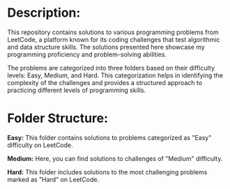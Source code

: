 # Description:
This repository contains solutions to various programming problems from LeetCode, a platform known for its coding challenges that test algorithmic and data structure skills. The solutions presented here showcase my programming proficiency and problem-solving abilities.

The problems are categorized into three folders based on their difficulty levels: Easy, Medium, and Hard. This categorization helps in identifying the complexity of the challenges and provides a structured approach to practicing different levels of programming skills.

# Folder Structure:

**Easy:** This folder contains solutions to problems categorized as "Easy" difficulty on LeetCode.

**Medium:** Here, you can find solutions to challenges of "Medium" difficulty.

**Hard:** This folder includes solutions to the most challenging problems marked as "Hard" on LeetCode.
